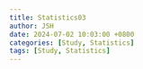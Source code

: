 ```yaml
---
title: Statistics03
author: JSH
date: 2024-07-02 10:03:00 +0800
categories: [Study, Statistics]
tags: [Study, Statistics]
---
```


